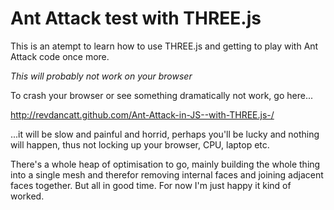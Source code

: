 Ant Attack test with THREE.js
=============================

This is an atempt to learn how to use THREE.js and getting to play with Ant Attack code once more.

*This will probably not work on your browser*

To crash your browser or see something dramatically not work, go here...

http://revdancatt.github.com/Ant-Attack-in-JS--with-THREE.js-/

...it will be slow and painful and horrid, perhaps you'll be lucky and nothing will happen,
thus not locking up your browser, CPU, laptop etc.

There's a whole heap of optimisation to go, mainly building the whole thing into a single mesh
and therefor removing internal faces and joining adjacent faces together. But all in good time.
For now I'm just happy it kind of worked.